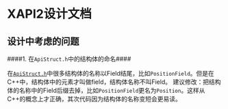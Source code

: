 # XAPI2设计文档

## 设计中考虑的问题 ##

####1. 在`ApiStruct.h`中的结构体的命名####

在[`ApiStruct.h`](https://github.com/QuantBox/XAPI2/blob/master/include/ApiStruct.h)中很多结构体的名称以Field结尾，比如`PositionField`。但是在C++中，结构体中的元素才叫做field，结构体名称不叫Field。
建议修改：把结构体的名称中的Field后缀去掉，比如`PositionField`更名为`Position`。这样从C++的概念上才正确，其次代码因为结构体的名称变短会更易读。
